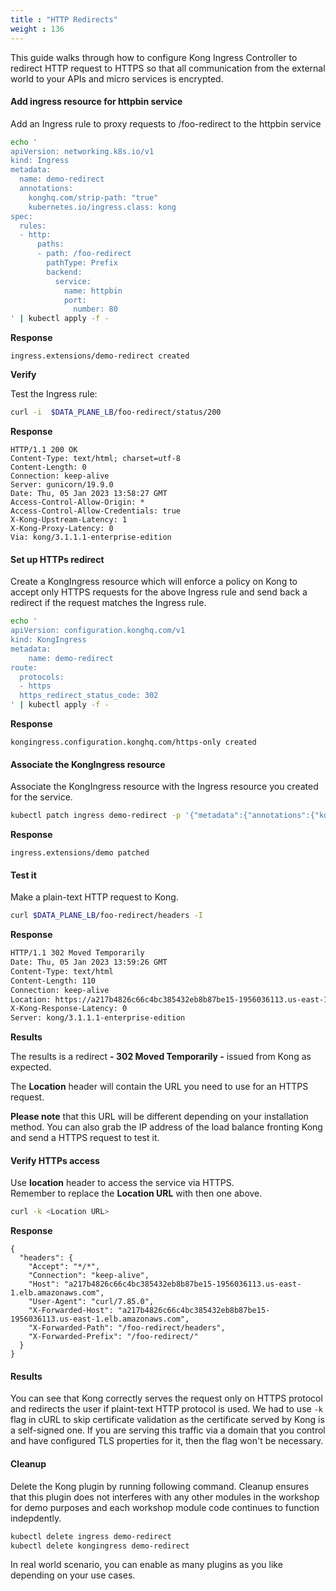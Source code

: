 ```yaml
---
title : "HTTP Redirects"
weight : 136
---
```


This guide walks through how to configure Kong Ingress Controller  to redirect HTTP request to HTTPS so that all communication from the external world to your APIs and micro services is encrypted.

#### Add ingress resource for httpbin service

Add an Ingress rule to proxy requests  to /foo-redirect to the httpbin  service

```bash
echo '
apiVersion: networking.k8s.io/v1
kind: Ingress
metadata:
  name: demo-redirect
  annotations:
    konghq.com/strip-path: "true"
    kubernetes.io/ingress.class: kong
spec:
  rules:
  - http:
      paths:
      - path: /foo-redirect
        pathType: Prefix
        backend:
          service:
            name: httpbin
            port: 
              number: 80
' | kubectl apply -f -
```

**Response**

```
ingress.extensions/demo-redirect created
```

**Verify**

Test the Ingress rule:

```bash
curl -i  $DATA_PLANE_LB/foo-redirect/status/200
```

**Response**
```
HTTP/1.1 200 OK
Content-Type: text/html; charset=utf-8
Content-Length: 0
Connection: keep-alive
Server: gunicorn/19.9.0
Date: Thu, 05 Jan 2023 13:58:27 GMT
Access-Control-Allow-Origin: *
Access-Control-Allow-Credentials: true
X-Kong-Upstream-Latency: 1
X-Kong-Proxy-Latency: 0
Via: kong/3.1.1.1-enterprise-edition
```

#### Set up HTTPs redirect

Create a KongIngress resource which will enforce a policy on Kong to accept only HTTPS requests for the above Ingress rule and send back a redirect if the request matches the Ingress rule.

```bash
echo '
apiVersion: configuration.konghq.com/v1
kind: KongIngress
metadata:
    name: demo-redirect
route:
  protocols:
  - https
  https_redirect_status_code: 302
' | kubectl apply -f -
```


**Response**

```
kongingress.configuration.konghq.com/https-only created
```


#### Associate the KongIngress resource 

Associate the KongIngress resource with the Ingress resource you created for the service.

```bash
kubectl patch ingress demo-redirect -p '{"metadata":{"annotations":{"konghq.com/override":"https-only"}}}'
```

**Response**

```
ingress.extensions/demo patched
```

#### Test it

Make a plain-text HTTP request to Kong.  

```bash
curl $DATA_PLANE_LB/foo-redirect/headers -I
```

**Response**

```bash
HTTP/1.1 302 Moved Temporarily
Date: Thu, 05 Jan 2023 13:59:26 GMT
Content-Type: text/html
Content-Length: 110
Connection: keep-alive
Location: https://a217b4826c66c4bc385432eb8b87be15-1956036113.us-east-1.elb.amazonaws.com/foo-redirect/headers
X-Kong-Response-Latency: 0
Server: kong/3.1.1.1-enterprise-edition
```

**Results**

The results is a redirect **- 302 Moved Temporarily -**  issued from Kong as expected.

The  **Location**  header will contain the URL you need to use for an HTTPS request. 

**Please note** that this URL will be different depending on your installation method. You can also grab the IP address of the load balance  fronting Kong and send a HTTPS request to test it.


#### Verify HTTPs access

Use **location** header to access the service via HTTPS.  
Remember to replace the **Location URL** with then one above. 

```bash
curl -k <Location URL>
```

**Response**

```
{
  "headers": {
    "Accept": "*/*", 
    "Connection": "keep-alive", 
    "Host": "a217b4826c66c4bc385432eb8b87be15-1956036113.us-east-1.elb.amazonaws.com", 
    "User-Agent": "curl/7.85.0", 
    "X-Forwarded-Host": "a217b4826c66c4bc385432eb8b87be15-1956036113.us-east-1.elb.amazonaws.com", 
    "X-Forwarded-Path": "/foo-redirect/headers", 
    "X-Forwarded-Prefix": "/foo-redirect/"
  }
}
```

#### Results
You can see that Kong correctly serves the request only on HTTPS protocol and redirects the user if plaint-text HTTP protocol is used. We had to use  `-k`  flag in cURL to skip certificate validation as the certificate served by Kong is a self-signed one. If you are serving this traffic via a domain that you control and have configured TLS properties for it, then the flag won't be necessary.


#### Cleanup

Delete the Kong plugin by running following command. Cleanup ensures that this plugin does not interferes with any other modules in the workshop for demo purposes and each workshop module code continues to function indepdently.

```bash
kubectl delete ingress demo-redirect
kubectl delete kongingress demo-redirect
```

In real world scenario, you can enable as many plugins as you like depending on your use cases.